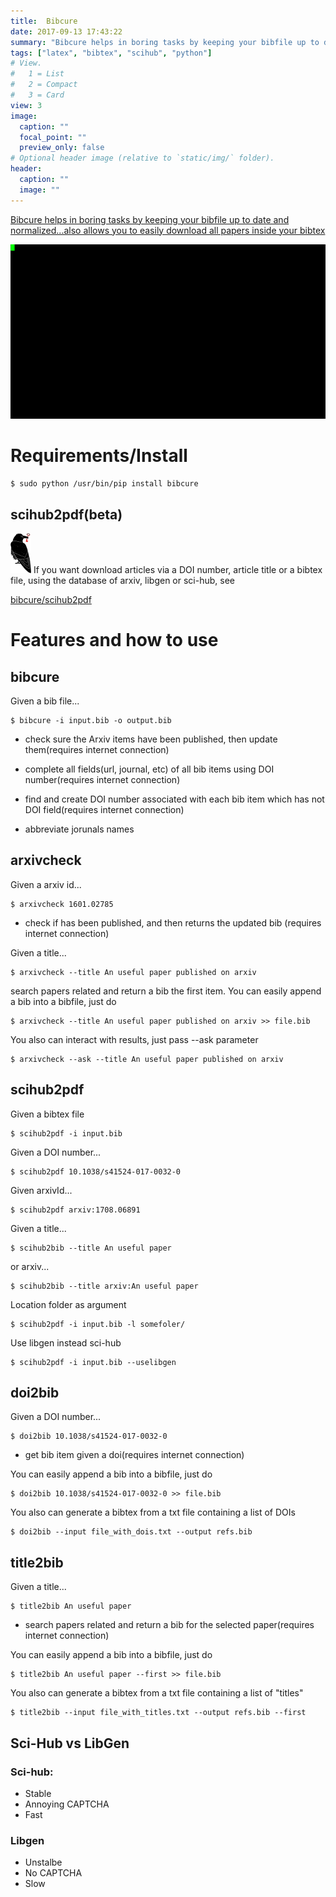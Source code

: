 ```yaml
---
title:  Bibcure
date: 2017-09-13 17:43:22
summary: "Bibcure helps in boring tasks by keeping your bibfile up to date and normalized...also allows you to easily download all papers inside your bibtex"
tags: ["latex", "bibtex", "scihub", "python"]
# View.
#   1 = List
#   2 = Compact
#   3 = Card
view: 3
image:
  caption: ""
  focal_point: ""
  preview_only: false
# Optional header image (relative to `static/img/` folder).
header:
  caption: ""
  image: ""
---
```


<a href="https://github.com/bibcure/bibcure">
Bibcure helps in boring tasks by keeping your bibfile up to date and normalized...also allows you to easily download all papers inside your bibtex
</a>

![](https://raw.githubusercontent.com/bibcure/logo/master/gifs/bibcure_op.gif)

# Requirements/Install

```
$ sudo python /usr/bin/pip install bibcure
```


## scihub2pdf(beta)
![](https://raw.githubusercontent.com/bibcure/logo/master/sci_hub_64.png)  If you want download articles via a DOI number, article title or a bibtex file, using the
database of arxiv, libgen or sci-hub, see

[bibcure/scihub2pdf](https://github.com/bibcure/scihub2pdf)

# Features and how to use

## bibcure

Given a bib file...

```
$ bibcure -i input.bib -o output.bib
```

* check sure the Arxiv items have been published, then update them(requires
internet connection)

* complete all fields(url, journal, etc) of all bib items using DOI number(requires
internet connection)

* find and create DOI number associated with each bib item which has not
DOI field(requires
internet connection)

* abbreviate jorunals names


## arxivcheck

Given a arxiv id...

```
$ arxivcheck 1601.02785
```

* check if has been published, and then returns the updated bib (requires internet connection)

Given a title...

```
$ arxivcheck --title An useful paper published on arxiv
```

search papers related and return a bib the first item.
You can easily append a bib into a bibfile, just do

```
$ arxivcheck --title An useful paper published on arxiv >> file.bib
```

You also can interact with results, just pass --ask parameter

```
$ arxivcheck --ask --title An useful paper published on arxiv
```


## scihub2pdf

Given a bibtex file

```
$ scihub2pdf -i input.bib
```

Given a DOI number...

```
$ scihub2pdf 10.1038/s41524-017-0032-0
```

Given arxivId...

```
$ scihub2pdf arxiv:1708.06891
```

Given a title...

```
$ scihub2bib --title An useful paper
```

or arxiv...

```
$ scihub2bib --title arxiv:An useful paper
```

Location folder as argument

```
$ scihub2pdf -i input.bib -l somefoler/
```

Use libgen instead sci-hub

```
$ scihub2pdf -i input.bib --uselibgen
```


## doi2bib

Given a DOI number...

```
$ doi2bib 10.1038/s41524-017-0032-0
```

* get bib item given a doi(requires
internet connection)

You can easily append
a bib into a bibfile, just do

```
$ doi2bib 10.1038/s41524-017-0032-0 >> file.bib
```

You also can generate a bibtex from a txt file containing a list of DOIs

```
$ doi2bib --input file_with_dois.txt --output refs.bib
```

## title2bib

Given a title...

```
$ title2bib An useful paper
```

* search papers related and return a bib for the selected paper(requires
internet connection)

You can easily append
a bib into a bibfile, just do

```
$ title2bib An useful paper --first >> file.bib
```

You also can generate a bibtex from a txt file containing a list of "titles"

```
$ title2bib --input file_with_titles.txt --output refs.bib --first
```



## Sci-Hub vs LibGen

### Sci-hub:

- Stable
- Annoying CAPTCHA
- Fast


### Libgen

- Unstalbe
- No CAPTCHA
- Slow

